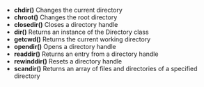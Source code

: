 - **chdir()**	Changes the current directory
- **chroot()**	Changes the root directory
- **closedir()**	Closes a directory handle
- **dir()**	Returns an instance of the Directory class
- **getcwd()**	Returns the current working directory
- **opendir()**	Opens a directory handle
- **readdir()**	Returns an entry from a directory handle
- **rewinddir()**	Resets a directory handle
- **scandir()**	Returns an array of files and directories of a specified directory